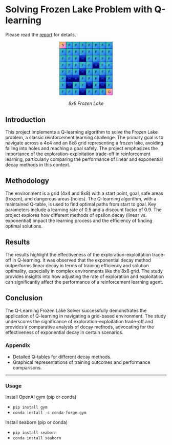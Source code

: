# Solving Frozen Lake Problem with Q-learning

Please read the [report](Report.pdf) for details. 

<p align="center" width="100%">
  <img width="33%" src="Figures/v2_8x8/frozen_lake_v2.png"/>
</p>
<p align="center" width="100%">
  <i>8x8 Frozen Lake</i>
</p>

## Introduction
This project implements a Q-learning algorithm to solve the Frozen Lake problem, a classic reinforcement learning challenge. The primary goal is to navigate across a 4x4 and an 8x8 grid representing a frozen lake, avoiding falling into holes and reaching a goal safely. The project emphasizes the importance of the exploration-exploitation trade-off in reinforcement learning, particularly comparing the performance of linear and exponential decay methods in this context.

## Methodology
The environment is a grid (4x4 and 8x8) with a start point, goal, safe areas (frozen), and dangerous areas (holes). The Q-learning algorithm, with a maintained Q-table, is used to find optimal paths from start to goal. Key parameters include a learning rate of 0.5 and a discount factor of 0.9. The project explores how different methods of epsilon decay (linear vs. exponential) impact the learning process and the efficiency of finding optimal solutions.

## Results
The results highlight the effectiveness of the exploration-exploitation trade-off in Q-learning. It was observed that the exponential decay method outperforms linear decay in terms of training efficiency and solution optimality, especially in complex environments like the 8x8 grid. The study provides insights into how adjusting the rate of exploration and exploitation can significantly affect the performance of a reinforcement learning agent.

## Conclusion
The Q-Learning Frozen Lake Solver successfully demonstrates the application of Q-learning in navigating a grid-based environment. The study underscores the significance of exploration-exploitation trade-off and provides a comparative analysis of decay methods, advocating for the effectiveness of exponential decay in certain scenarios.

### Appendix
* Detailed Q-tables for different decay methods.
* Graphical representations of training outcomes and performance comparisons.

---

### Usage

Install OpenAI gym (pip or conda)

- `pip install gym`
- `conda install -c conda-forge gym`

Install seaborn (pip or conda)

- `pip install seaborn`
- `conda install seaborn`

